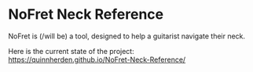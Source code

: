 # NoFret Neck Reference

NoFret is (/will be) a tool, designed to help a guitarist navigate their neck.

Here is the current state of the project:
https://quinnherden.github.io/NoFret-Neck-Reference/
